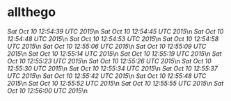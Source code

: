 # allthego
*Sat Oct 10 12:54:39 UTC 2015*\n
*Sat Oct 10 12:54:45 UTC 2015*\n
*Sat Oct 10 12:54:48 UTC 2015*\n
*Sat Oct 10 12:54:53 UTC 2015*\n
*Sat Oct 10 12:54:58 UTC 2015*\n
*Sat Oct 10 12:55:06 UTC 2015*\n
*Sat Oct 10 12:55:09 UTC 2015*\n
*Sat Oct 10 12:55:14 UTC 2015*\n
*Sat Oct 10 12:55:19 UTC 2015*\n
*Sat Oct 10 12:55:23 UTC 2015*\n
*Sat Oct 10 12:55:26 UTC 2015*\n
*Sat Oct 10 12:55:30 UTC 2015*\n
*Sat Oct 10 12:55:34 UTC 2015*\n
*Sat Oct 10 12:55:37 UTC 2015*\n
*Sat Oct 10 12:55:42 UTC 2015*\n
*Sat Oct 10 12:55:48 UTC 2015*\n
*Sat Oct 10 12:55:52 UTC 2015*\n
*Sat Oct 10 12:55:55 UTC 2015*\n
*Sat Oct 10 12:56:00 UTC 2015*\n
